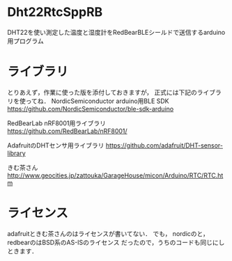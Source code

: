 # Dht22RtcSppRB
DHT22を使い測定した温度と湿度計をRedBearBLEシールドで送信するarduino用プログラム


# ライブラリ
とりあえず，作業に使った版を添付しておきますが，
正式には下記のライブラリを使ってね．
NordicSemiconductor arduino用BLE SDK
https://github.com/NordicSemiconductor/ble-sdk-arduino

RedBearLab nRF8001用ライブラリ
https://github.com/RedBearLab/nRF8001/

AdafruitのDHTセンサ用ライブラリ
https://github.com/adafruit/DHT-sensor-library

きむ茶さん
http://www.geocities.jp/zattouka/GarageHouse/micon/Arduino/RTC/RTC.htm


# ライセンス
adafruitときむ茶さんのはライセンスが書いてない．
でも，
nordicのと，redbearのはBSD系のAS-ISのライセンス
だったので，うちのコードも同じにしときます．


